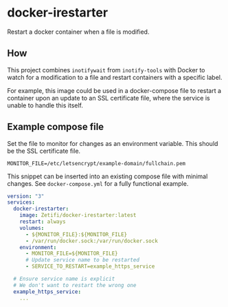 # docker-irestarter

Restart a docker container when a file is modified.

## How

This project combines `inotifywait` from `inotify-tools` with Docker to watch for a modification to a file and restart containers with a specific label.

For example, this image could be used in a docker-compose file to restart a container upon an update to an SSL certificate file, where the service is unable to handle this itself.

## Example compose file
Set the file to monitor for changes as an environment variable.
This should be the SSL certificate file.
```
MONITOR_FILE=/etc/letsencrypt/example-domain/fullchain.pem 
```

This snippet can be inserted into an existing compose file with minimal changes.
See `docker-compose.yml` for a fully functional example.
```yaml
version: "3"
services:
  docker-irestarter:
    image: Zetifi/docker-irestarter:latest
    restart: always
    volumes:
      - ${MONITOR_FILE}:${MONITOR_FILE}
      - /var/run/docker.sock:/var/run/docker.sock
    environment:
      - MONITOR_FILE=${MONITOR_FILE}
      # Update service name to be restarted
      - SERVICE_TO_RESTART=example_https_service

  # Ensure service name is explicit
  # We don't want to restart the wrong one
  example_https_service:
    ...
```
<!--
### Publishing
Notes for building and publishing
```bash
docker build -t Zetifi/docker-irestarter:latest .
```
-->